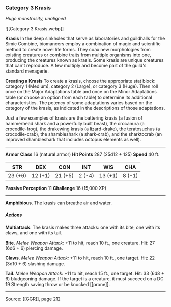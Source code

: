 ### Category 3 Krasis
_Huge monstrosity, unaligned_

![[Category 3 Krasis.webp]]

**Krasis** In the deep sinkholes that serve as laboratories and guildhalls for the Simic Combine, biomancers employ a combination of magic and scientific method to create novel life forms. They coax new morphologies from existing creatures or combine traits from multiple organisms into one, producing the creatures known as krasis. Some krasis are unique creatures that can't reproduce. A few multiply and become part of the guild's standard menagerie.


**Creating a Krasis** To create a krasis, choose the appropriate stat block: category 1 (Medium), category 2 (Large), or category 3 (Huge). Then roll once on the Major Adaptations table and once on the Minor Adaptations table (or choose an option from each table) to determine its additional characteristics. The potency of some adaptations varies based on the category of the krasis, as indicated in the descriptions of those adaptations.

Just a few examples of krasis are the battering krasis (a fusion of hammerhead shark and a powerfully built beast), the crocanura (a crocodile-frog), the drakewing krasis (a lizard-drake), the teratosuchus (a crocodile-crab), the shambleshark (a shark-crab), and the sharktocrab (an improved shambleshark that includes octopus elements as well).










---

**Armor Class** 16 (natural armor)
**Hit Points** 287 (25d12 + 125)
**Speed** 40 ft.

| STR     | DEX     | CON     | INT     | WIS     | CHA     |
|---------|---------|---------|---------|---------|---------|
| 23 (+6) | 12 (+1) | 21 (+5) | 2 (-4) | 13 (+1) | 8 (-1) |

**Passive Perception** 11
**Challenge** 16 (15,000 XP)

---

**Amphibious**. The krasis can breathe air and water.

##### Actions
**Multiattack**. The krasis makes three attacks: one with its bite, one with its claws, and one with its tail.

**Bite**. _Melee Weapon Attack:_ +11 to hit, reach 10 ft., one creature. Hit: 27 (6d6 + 6) piercing damage.

**Claws**. _Melee Weapon Attack:_ +11 to hit, reach 10 ft., one target. Hit: 22 (3d10 + 6) slashing damage.

**Tail**. _Melee Weapon Attack:_ +11 to hit, reach 15 ft., one target. Hit: 33 (6d8 + 6) bludgeoning damage. If the target is a creature, it must succeed on a DC 19 Strength saving throw or be knocked [[prone]].


---

Source: [[GGR]], page 212